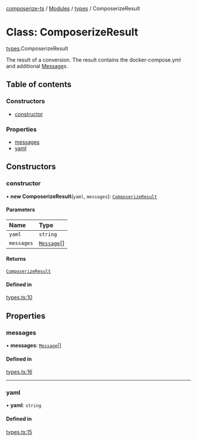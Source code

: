 [composerize-ts](../README.md) / [Modules](../modules.md) / [types](../modules/types.md) / ComposerizeResult

# Class: ComposerizeResult

[types](../modules/types.md).ComposerizeResult

The result of a conversion. The result contains the docker-compose.yml and
additional [Message](../interfaces/types.Message.md)s.

## Table of contents

### Constructors

- [constructor](types.ComposerizeResult.md#constructor)

### Properties

- [messages](types.ComposerizeResult.md#messages)
- [yaml](types.ComposerizeResult.md#yaml)

## Constructors

### constructor

• **new ComposerizeResult**(`yaml`, `messages`): [`ComposerizeResult`](types.ComposerizeResult.md)

#### Parameters

| Name | Type |
| :------ | :------ |
| `yaml` | `string` |
| `messages` | [`Message`](../interfaces/types.Message.md)[] |

#### Returns

[`ComposerizeResult`](types.ComposerizeResult.md)

#### Defined in

[types.ts:10](https://github.com/cgoIT/composerize-ts/blob/d780d65089122253e4e9aa66d7ebd2607f697612/src/types.ts#L10)

## Properties

### messages

• **messages**: [`Message`](../interfaces/types.Message.md)[]

#### Defined in

[types.ts:16](https://github.com/cgoIT/composerize-ts/blob/d780d65089122253e4e9aa66d7ebd2607f697612/src/types.ts#L16)

___

### yaml

• **yaml**: `string`

#### Defined in

[types.ts:15](https://github.com/cgoIT/composerize-ts/blob/d780d65089122253e4e9aa66d7ebd2607f697612/src/types.ts#L15)
